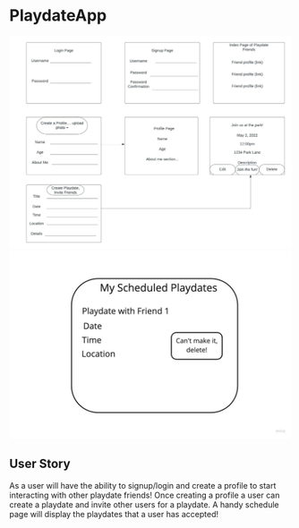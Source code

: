 # PlaydateApp
![wireframe](./PlaydateApp%20Wireframe.jpeg)
![wireframe ct'd](./PlaydateApp%20cont'd%20(1).jpg)

## User Story
As a user will have the ability to signup/login and create a profile to start interacting with other playdate friends! Once creating a profile a user can create a playdate and invite other users for a playdate.  A handy schedule page will display the playdates that a user has accepted!